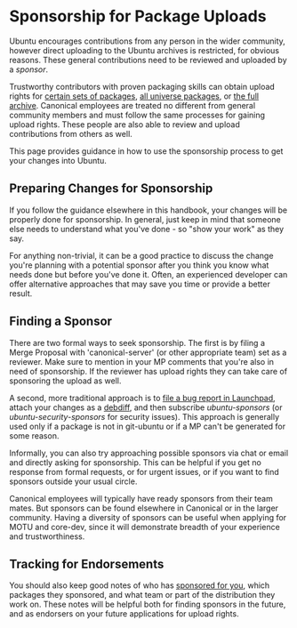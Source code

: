 Sponsorship for Package Uploads
===============================

Ubuntu encourages contributions from any person in the wider community, however direct uploading to the Ubuntu archives is restricted, for obvious reasons.  These general contributions need to be reviewed and uploaded by a *sponsor*.

Trustworthy contributors with proven packaging skills can obtain upload rights for [certain sets of packages](MembershipInPackageSet.md), [all universe packages](MembershipInMOTU.md), or [the full archive](MembershipInCoreDev.md).  Canonical employees are treated no different from general community members and must follow the same processes for gaining upload rights.  These people are also able to review and upload contributions from others as well.

This page provides guidance in how to use the sponsorship process to get your changes into Ubuntu.


Preparing Changes for Sponsorship
---------------------------------

If you follow the guidance elsewhere in this handbook, your changes will be properly done for sponsorship.  In general, just keep in mind that someone else needs to understand what you've done - so "show your work" as they say.

For anything non-trivial, it can be a good practice to discuss the change you're planning with a potential sponsor after you think you know what needs done but before you've done it.  Often, an experienced developer can offer alternative approaches that may save you time or provide a better result.


Finding a Sponsor
-----------------

There are two formal ways to seek sponsorship.  The first is by filing a Merge Proposal with 'canonical-server' (or other appropriate team) set as a reviewer.  Make sure to mention in your MP comments that you're also in need of sponsorship.  If the reviewer has upload rights they can take care of sponsoring the upload as well.

A second, more traditional approach is to [file a bug report in Launchpad](https://bugs.launchpad.net/ubuntu/+filebug), attach your changes as a [debdiff](http://packaging.ubuntu.com/html/traditional-packaging.html#creating-a-debdiff), and then subscribe *ubuntu-sponsors* (or *ubuntu-security-sponsors* for security issues).  This approach is generally used only if a package is not in git-ubuntu or if a MP can't be generated for some reason.

Informally, you can also try approaching possible sponsors via chat or email and directly asking for sponsorship.  This can be helpful if you get no response from formal requests, or for urgent issues, or if you want to find sponsors outside your usual circle.

Canonical employees will typically have ready sponsors from their team mates.  But sponsors can be found elsewhere in Canonical or in the larger community.  Having a diversity of sponsors can be useful when applying for MOTU and core-dev, since it will demonstrate breadth of your experience and trustworthiness.

Tracking for Endorsements
-------------------------

You should also keep good notes of who has [sponsored for you](https://udd.debian.org/cgi-bin/ubuntu-sponsorships.cgi), which packages they sponsored, and what team or part of the distribution they work on.  These notes will be helpful both for finding sponsors in the future, and as endorsers on your future applications for upload rights.
